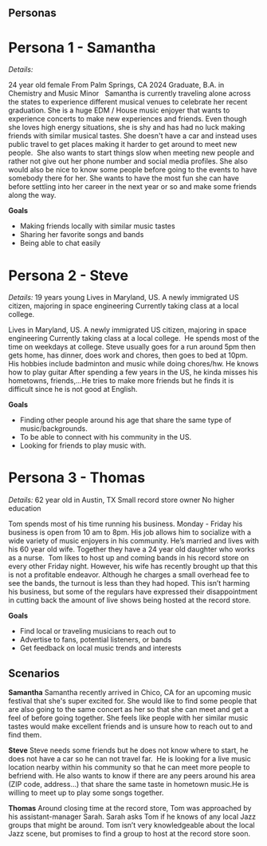 ## Personas

# Persona 1 - Samantha
*Details:*


24 year old female
From Palm Springs, CA
2024 Graduate, B.A. in Chemistry and Music Minor
 
Samantha is currently traveling alone across the states to experience different musical venues to celebrate her recent graduation. She is a huge EDM / House music enjoyer that wants to experience concerts to make new experiences and friends. Even though she loves high energy situations, she is shy and has had no luck making friends with similar musical tastes. She doesn't have a car and instead uses public travel to get places making it harder to get around to meet new people. 
She also wants to start things slow when meeting new people and rather not give out her phone number and social media profiles. She also would also be nice to know some people before going to the events to have somebody there for her. She wants to have the most fun she can have before settling into her career in the next year or so and make some friends along the way.

**Goals**
- Making friends locally with similar music tastes
- Sharing her favorite songs and bands
- Being able to chat easily

# Persona 2 - Steve
*Details:*
19 years young
Lives in Maryland, US.
A newly immigrated US citizen, majoring in space engineering
Currently taking class at a local college. 

Lives in Maryland, US.
A newly immigrated US citizen, majoring in space engineering
Currently taking class at a local college. 
He spends most of the time on weekdays at college.
Steve usually goes for a run around 5pm then gets home, has dinner, does work and chores, then goes to bed at 10pm.
His hobbies include badminton and music while doing chores/hw.
He knows how to play guitar
After spending a few years in the US, he kinda misses his hometowns, friends,...He tries to make more friends but he finds it is difficult since he is not good at English.

**Goals**
- Finding other people around his age that share the same type of music/backgrounds.
- To be able to connect with his community in the US.
- Looking for friends to play music with.

# Persona 3 - Thomas
*Details:*
62 year old in Austin, TX
Small record store owner
No higher education 

Tom spends most of his time running his business. Monday - Friday his business is open from 10 am to 8pm. His job allows him to socialize with a wide variety of music enjoyers in his community. He’s married and lives with his 60 year old wife. Together they have a 24 year old daughter who works as a nurse. 
Tom likes to host up and coming bands in his record store on every other Friday night. However, his wife has recently brought up that this is not a profitable endeavor. Although he charges a small overhead fee to see the bands, the turnout is less than they had hoped. This isn’t harming his business, but some of the regulars have expressed their disappointment in cutting back the amount of live shows being hosted at the record store. 

**Goals**
- Find local or traveling musicians to reach out to
- Advertise to fans, potential listeners, or bands
- Get feedback on local music trends and interests

## Scenarios

**Samantha**
Samantha recently arrived in Chico, CA for an upcoming music festival that she's super excited for. She would like to find some people that are also going to the same concert as her so that she can meet and get a feel of before going together. She feels like people with her similar music tastes would make excellent friends and is unsure how to reach out to and find them.

**Steve**
Steve needs some friends but he does not know where to start, he does not have a car so he can not travel far. 
He is looking for a live music location nearby within his community so that he can meet more people to befriend with.
He also wants to know if there are any peers around his area (ZIP code, address…) that share the same taste in hometown music.He is willing to meet up to play some songs together.

**Thomas**
Around closing time at the record store, Tom was approached by his assistant-manager Sarah. Sarah asks Tom if he knows of any local Jazz groups that might be around. Tom isn’t very knowledgeable about the local Jazz scene, but promises to find a group to host at the record store soon.

